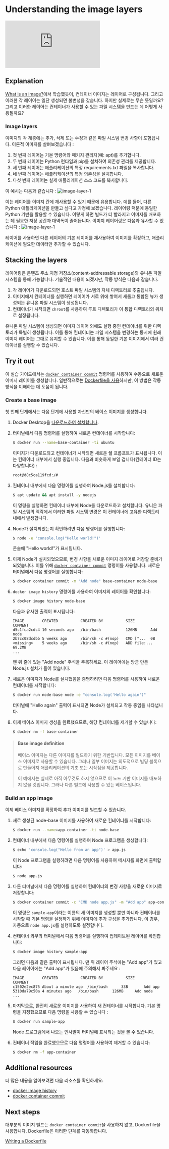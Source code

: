 # Understanding the image layers

<div class="youtube-video">
   <iframe 
    src="https://www.youtube.com/embed/wJwqtAkmtQA" 
    frameborder="0" 
    allow="accelerometer; clipboard-write; encrypted-media; gyroscope; picture-in-picture" 
    allowfullscreen
   >
  </iframe>
</div>

## Explanation

[What is an image?](#/get-started/docker-concepts/the-basics/what-is-an-image/)에서 학습했듯이, 컨테이너 이미지는 레이어로 구성됩니다. 그리고 이러한 각 레이어는 일단 생성되면 불변성을 갖습니다. 하지만 실제로는 무슨 뜻일까요? 그리고 이러한 레이어는 컨테이너가 사용할 수 있는 파일 시스템을 만드는 데 어떻게 사용될까요?

### Image layers

이미지의 각 계층에는 추가, 삭제 또는 수정과 같은 파일 시스템 변경 사항이 포함됩니다. 이론적 이미지를 살펴보겠습니다 :

1. 첫 번째 레이어는 기본 명령어와 패키지 관리자(예: apt)를 추가합니다.
2. 두 번째 레이어는 Python 런타임과 pip를 설치하여 의존성 관리를 제공합니다.
3. 세 번째 레이어는 애플리케이션의 특정 requirements.txt 파일을 복사합니다.
4. 네 번째 레이어는 애플리케이션의 특정 의존성을 설치합니다.
5. 다섯 번째 레이어는 실제 애플리케이션 소스 코드를 복사합니다.

이 예시는 다음과 같습니다 :
![image-layer-1](https://docs.docker.com/get-started/docker-concepts/building-images/images/container_image_layers.webp)

이는 레이어를 이미지 간에 재사용할 수 있기 때문에 유용합니다. 예를 들어, 다른 Python 애플리케이션을 만들고 싶다고 가정해 보겠습니다. 레이어링 덕분에 동일한 Python 기반을 활용할 수 있습니다. 이렇게 하면 빌드가 더 빨라지고 이미지를 배포하는 데 필요한 저장 공간과 대역폭이 줄어듭니다. 이미지 레이어링은 다음과 유사할 수 있습니다 :
![image-layer-1](https://docs.docker.com/get-started/docker-concepts/building-images/images/container_image_layer_reuse.webp)

레이어를 사용하면 다른 레이어의 기본 레이어를 재사용하여 이미지를 확장하고, 애플리케이션에 필요한 데이터만 추가할 수 있습니다.

## Stacking the layers

레이어링은 콘텐츠 주소 지정 저장소(content-addressable storage)와 유니온 파일 시스템을 통해 가능합니다. 기술적인 내용이 되겠지만, 작동 방식은 다음과 같습니다.

1. 각 레이어가 다운로드되면 호스트 파일 시스템의 자체 디렉토리로 추출됩니다.
2. 이미지에서 컨테이너를 실행하면 레이어가 서로 위에 쌓여서 새롭고 통합된 뷰가 생성되는 유니온 파일 시스템이 생성됩니다.
3. 컨테이너가 시작되면 `chroot`를 사용하여 루트 디렉토리가 이 통합 디렉토리의 위치로 설정됩니다.

유니온 파일 시스템이 생성되면 이미지 레이어 외에도 실행 중인 컨테이너를 위한 디렉토리가 특별히 생성됩니다. 이를 통해 컨테이너는 파일 시스템을 변경하는 동시에 원래 이미지 레이어는 그대로 유지할 수 있습니다. 이를 통해 동일한 기본 이미지에서 여러 컨테이너를 실행할 수 있습니다.

## Try it out

이 실습 가이드에서는 [`docker container commit`](https://docs.docker.com/reference/cli/docker/container/commit/) 명령어를 사용하여 수동으로 새로운 이미지 레이어를 생성합니다. 일반적으로는 [Dockerfile을 사용](#/get-started/docker-concepts/building-images/writing-a-dockerfile/)하지만, 이 방법은 작동 방식을 이해하는 데 도움이 됩니다.

### Create a base image

첫 번째 단계에서는 다음 단계에 사용할 자신만의 베이스 이미지를 생성합니다.

1. Docker Desktop을 [다운로드하여 설치합니다](https://www.docker.com/products/docker-desktop/?_gl=1*3e3fhz*_gcl_au*MjczODgxODI4LjE3Mzg0NzA0NDI.*_ga*MjEyODM1MDY2OC4xNzIwMzEyNzQ5*_ga_XJWPQMJYHQ*MTczOTYwMzg0Ny42My4xLjE3Mzk2MDQ2NTAuNy4wLjA.).
2. 터미널에서 다음 명령어를 실행하여 새로운 컨테이너를 시작합니다:

   ```sh
   $ docker run --name=base-container -ti ubuntu
   ```

   이미지가 다운로드되고 컨테이너가 시작되면 새로운 쉘 프롬프트가 표시됩니다. 이는 컨테이너 내부에서 실행 중입니다. 다음과 비슷하게 보일 겁니다(컨테이너 ID는 다양합니다) :

   ```sh
   root@d8c5ca119fcd:/#
   ```

3. 컨테이너 내부에서 다음 명령어를 실행하여 Node.js를 설치합니다:

   ```sh
   $ apt update && apt install -y nodejs
   ```

   이 명령을 실행하면 컨테이너 내부에 Node를 다운로드하고 설치합니다. 유니온 파일 시스템의 맥락에서 이러한 파일 시스템 변경은 이 컨테이너에 고유한 디렉토리 내에서 발생합니다.

4. Node가 설치되었는지 확인하려면 다음 명령어를 실행합니다:

   ```sh
   $ node -e 'console.log("Hello world!")'
   ```

   콘솔에 "Hello world!"가 표시됩니다.

5. 이제 Node가 설치되었으므로, 변경 사항을 새로운 이미지 레이어로 저장할 준비가 되었습니다. 이를 위해 [`docker container commit`](https://docs.docker.com/reference/cli/docker/container/commit/) 명령어를 사용합니다. 새로운 터미널에서 다음 명령어를 실행합니다:

   ```sh
   $ docker container commit -m "Add node" base-container node-base
   ```

6. `docker image history` 명령어를 사용하여 이미지의 레이어를 확인합니다:

   ```sh
   $ docker image history node-base
   ```

   다음과 유사한 출력이 표시됩니다:

   ```plaintext
   IMAGE        CREATED          CREATED BY          SIZE       COMMENT
   d5c1fca2cdc4 10 seconds ago   /bin/bash           126MB      Add node
   2b7cc08dcdbb 5 weeks ago      /bin/sh -c #(nop)   CMD ["...  0B
   <missing>    5 weeks ago      /bin/sh -c #(nop)   ADD file:... 69.2MB
   ...
   ```

   맨 위 줄에 있는 "Add node" 주석을 주목하세요. 이 레이어에는 방금 만든 Node.js 설치가 들어 있습니다.

7. 새로운 이미지가 Node를 설치했음을 증명하려면 다음 명령어를 사용하여 새로운 컨테이너를 시작합니다:

   ```sh
   $ docker run node-base node -e "console.log('Hello again')"
   ```

   터미널에 "Hello again" 출력이 표시되면 Node가 설치되고 작동 중임을 나타냅니다.

8. 이제 베이스 이미지 생성을 완료했으므로, 해당 컨테이너를 제거할 수 있습니다:
   ```sh
   $ docker rm -f base-container
   ```

> #### Base image definition
>
> 베이스 이미지는 다른 이미지를 빌드하기 위한 기반입니다. 모든 이미지를 베이스 이미지로 사용할 수 있습니다. 그러나 일부 이미지는 의도적으로 빌딩 블록으로 만들어져 애플리케이션의 기초 또는 시작점을 제공합니다.
>
> 이 예에서는 실제로 아직 아무것도 하지 않으므로 이 노드 기반 이미지를 배포하지 않을 것입니다. 그러나 다른 빌드에 사용할 수 있는 베이스입니다.

### Build an app image

이제 베이스 이미지를 확장하여 추가 이미지를 빌드할 수 있습니다.

1. 새로 생성된 node-base 이미지를 사용하여 새로운 컨테이너를 시작합니다:
   ```sh
   $ docker run --name=app-container -ti node-base
   ```
2. 컨테이너 내부에서 다음 명령어를 실행하여 Node 프로그램을 생성합니다:
   ```sh
   $ echo 'console.log("Hello from an app")' > app.js
   ```
   이 Node 프로그램을 실행하려면 다음 명령어를 사용하여 메시지를 화면에 출력합니다:
   ```sh
   $ node app.js
   ```
3. 다른 터미널에서 다음 명령어를 실행하여 컨테이너의 변경 사항을 새로운 이미지로 저장합니다:

   ```sh
   $ docker container commit -c "CMD node app.js" -m "Add app" app-container sample-app
   ```

   이 명령은 `sample-app`이라는 이름의 새 이미지를 생성할 뿐만 아니라 컨테이너를 시작할 때 기본 명령을 설정하기 위해 이미지에 추가 구성을 추가합니다. 이 경우, 자동으로 `node app.js`를 실행하도록 설정합니다.

4. 컨테이너 외부의 터미널에서 다음 명령어를 실행하여 업데이트된 레이어를 확인합니다:

   ```sh
   $ docker image history sample-app
   ```

   그러면 다음과 같은 출력이 표시됩니다. 맨 위 레이어 주석에는 "Add app"가 있고 다음 레이어에는 "Add app"가 있음에 주의해서 봐주세요 :

   ```plaintext
   IMAGE        CREATED          CREATED BY          SIZE       COMMENT
   c1502e2ec875 About a minute ago  /bin/bash      33B       Add app
   5310da79c50a 4 minutes ago   /bin/bash      126MB     Add node
   ...
   ```

5. 마지막으로, 완전히 새로운 이미지를 사용하여 새 컨테이너를 시작합니다. 기본 명령을 지정했으므로 다음 명령을 사용할 수 있습니다 :

   ```sh
   $ docker run sample-app
   ```

   Node 프로그램에서 나오는 인사말이 터미널에 표시되는 것을 볼 수 있습니다.

6. 컨테이너 작업을 완료했으므로 다음 명령어를 사용하여 제거할 수 있습니다:
   ```sh
   $ docker rm -f app-container
   ```

## Additional resources

더 많은 내용을 알아보려면 다음 리소스를 확인하세요:

- [docker image history](https://docs.docker.com/engine/reference/commandline/image_history/)
- [docker container commit](https://docs.docker.com/engine/reference/commandline/container_commit/)

## Next steps

대부분의 이미지 빌드는 `docker container commit`을 사용하지 않고, Dockerfile을 사용합니다. Dockerfile은 이러한 단계를 자동화합니다.

[Writing a Dockerfile](#/get-started/docker-concepts/building-images/writing-a-dockerfile)
